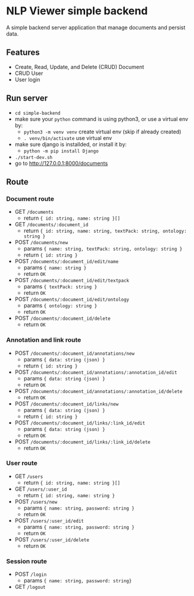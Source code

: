 # NLP Viewer simple backend

A simple backend server application that manage documents and persist data.

## Features

- Create, Read, Update, and Delete (CRUD) Document
- CRUD User
- User login

## Run server

- `cd simple-backend`
- make sure your `python` command is using python3, or use a virtual env by:
  - `python3 -m venv venv` create virtual env (skip if already created)
  - `. venv/bin/activate` use virtual env
- make sure django is installded, or install it by:
  - `python -m pip install Django`
- `./start-dev.sh`
- go to http://127.0.0.1:8000/documents

## Route

### Document route

- GET `/documents`
  - return `{ id: string, name: string }[]`
- GET `/documents/:document_id`
  - return `{ id: string, name: string, textPack: string, ontology: string }`
- POST `/documents/new`
  - params `{ name: string, textPack: string, ontology: string }`
  - return `{ id: string }`
- POST `/documents/:document_id/edit/name`
  - params `{ name: string }`
  - return `OK`
- POST `/documents/:document_id/edit/textpack`
  - params `{ textPack: string }`
  - return `OK`
- POST `/documents/:document_id/edit/ontology`
  - params `{ ontology: string }`
  - return `OK`
- POST `/documents/:document_id/delete`
  - return `OK`

### Annotation and link route

- POST `/documents/:document_id/annotations/new`
  - params `{ data: string (json) }`
  - return `{ id: string }`
- POST `/documents/:document_id/annotations/:annotation_id/edit`
  - params `{ data: string (json) }`
  - return `OK`
- POST `/documents/:document_id/annotations/:annotation_id/delete`
  - return `OK`
- POST `/documents/:document_id/links/new`
  - params `{ data: string (json) }`
  - return `{ id: string }`
- POST `/documents/:document_id/links/:link_id/edit`
  - params `{ data: string (json) }`
  - return `OK`
- POST `/documents/:document_id/links/:link_id/delete`
  - return `OK`

### User route

- GET `/users`
  - return `{ id: string, name: string }[]`
- GET `/users/:user_id`
  - return `{ id: string, name: string }`
- POST `/users/new`
  - params `{ name: string, password: string }`
  - return `OK`
- POST `/users/:user_id/edit`
  - params `{ name: string, password: string }`
  - return `OK`
- POST `/users/:user_id/delete`
  - return `OK`

### Session route

- POST `/login`
  - params `{ name: string, password: string}`
- GET `/logout`
